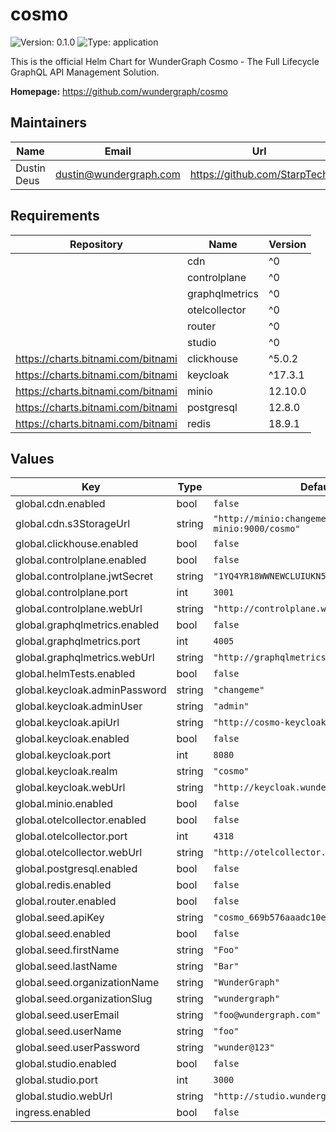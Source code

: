 # cosmo

![Version: 0.1.0](https://img.shields.io/badge/Version-0.1.0-informational?style=flat-square) ![Type: application](https://img.shields.io/badge/Type-application-informational?style=flat-square)

This is the official Helm Chart for WunderGraph Cosmo - The Full Lifecycle GraphQL API Management Solution.

**Homepage:** <https://github.com/wundergraph/cosmo>

## Maintainers

| Name | Email | Url |
| ---- | ------ | --- |
| Dustin Deus | <dustin@wundergraph.com> | <https://github.com/StarpTech> |

## Requirements

| Repository | Name | Version |
|------------|------|---------|
|  | cdn | ^0 |
|  | controlplane | ^0 |
|  | graphqlmetrics | ^0 |
|  | otelcollector | ^0 |
|  | router | ^0 |
|  | studio | ^0 |
| https://charts.bitnami.com/bitnami | clickhouse | ^5.0.2 |
| https://charts.bitnami.com/bitnami | keycloak | ^17.3.1 |
| https://charts.bitnami.com/bitnami | minio | 12.10.0 |
| https://charts.bitnami.com/bitnami | postgresql | 12.8.0 |
| https://charts.bitnami.com/bitnami | redis | 18.9.1 |

## Values

| Key | Type | Default | Description |
|-----|------|---------|-------------|
| global.cdn.enabled | bool | `false` |  |
| global.cdn.s3StorageUrl | string | `"http://minio:changeme@cosmo-minio:9000/cosmo"` |  |
| global.clickhouse.enabled | bool | `false` |  |
| global.controlplane.enabled | bool | `false` |  |
| global.controlplane.jwtSecret | string | `"1YQ4YR18WWNEWCLUIUKN5WVQ31HWDHEM"` |  |
| global.controlplane.port | int | `3001` |  |
| global.controlplane.webUrl | string | `"http://controlplane.wundergraph.local"` |  |
| global.graphqlmetrics.enabled | bool | `false` |  |
| global.graphqlmetrics.port | int | `4005` |  |
| global.graphqlmetrics.webUrl | string | `"http://graphqlmetrics.wundergraph.local"` |  |
| global.helmTests.enabled | bool | `false` |  |
| global.keycloak.adminPassword | string | `"changeme"` |  |
| global.keycloak.adminUser | string | `"admin"` |  |
| global.keycloak.apiUrl | string | `"http://cosmo-keycloak:8080"` |  |
| global.keycloak.enabled | bool | `false` |  |
| global.keycloak.port | int | `8080` |  |
| global.keycloak.realm | string | `"cosmo"` |  |
| global.keycloak.webUrl | string | `"http://keycloak.wundergraph.local"` |  |
| global.minio.enabled | bool | `false` |  |
| global.otelcollector.enabled | bool | `false` |  |
| global.otelcollector.port | int | `4318` |  |
| global.otelcollector.webUrl | string | `"http://otelcollector.wundergraph.local"` |  |
| global.postgresql.enabled | bool | `false` |  |
| global.redis.enabled | bool | `false` |  |
| global.router.enabled | bool | `false` |  |
| global.seed.apiKey | string | `"cosmo_669b576aaadc10ee1ae81d9193425705"` |  |
| global.seed.enabled | bool | `false` |  |
| global.seed.firstName | string | `"Foo"` |  |
| global.seed.lastName | string | `"Bar"` |  |
| global.seed.organizationName | string | `"WunderGraph"` |  |
| global.seed.organizationSlug | string | `"wundergraph"` |  |
| global.seed.userEmail | string | `"foo@wundergraph.com"` |  |
| global.seed.userName | string | `"foo"` |  |
| global.seed.userPassword | string | `"wunder@123"` |  |
| global.studio.enabled | bool | `false` |  |
| global.studio.port | int | `3000` |  |
| global.studio.webUrl | string | `"http://studio.wundergraph.local"` |  |
| ingress.enabled | bool | `false` |  |

